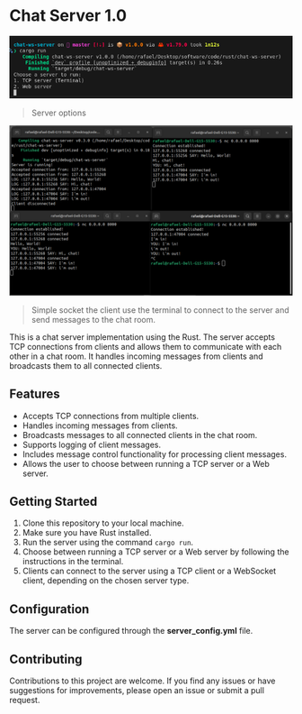 # Chat Server 1.0

![demo-option](github/server-option.png)
> Server options

![demo-chat](github/chat-demo.png)
> Simple socket the client use the terminal to connect to the server and send messages to the chat room.

This is a chat server implementation using the Rust. The server accepts TCP connections from clients and allows them to communicate with each other in a chat room. It handles incoming messages from clients and broadcasts them to all connected clients.

## Features

- Accepts TCP connections from multiple clients.
- Handles incoming messages from clients.
- Broadcasts messages to all connected clients in the chat room.
- Supports logging of client messages.
- Includes message control functionality for processing client messages.
- Allows the user to choose between running a TCP server or a Web server.

## Getting Started

1. Clone this repository to your local machine.
2. Make sure you have Rust installed.
3. Run the server using the command `cargo run`.
4. Choose between running a TCP server or a Web server by following the instructions in the terminal.
5. Clients can connect to the server using a TCP client or a WebSocket client, depending on the chosen server type.

## Configuration

The server can be configured through the **server_config.yml** file.

## Contributing

Contributions to this project are welcome. If you find any issues or have suggestions for improvements, please open an issue or submit a pull request.
